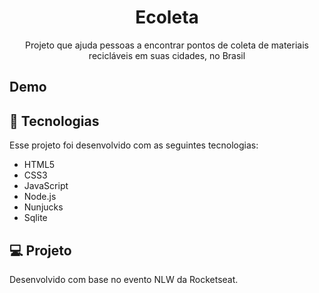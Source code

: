 <h1 align="center">Ecoleta</h1>

<p align="center">
Projeto que ajuda pessoas a encontrar pontos de coleta de materiais recicláveis em suas cidades, no Brasil</p>

## Demo
<!--
<p align="center">
  <img alt="projeto Ecoleta" src=".github/layout.png" width="100%">
</p>
-->
## 🚀 Tecnologias

Esse projeto foi desenvolvido com as seguintes tecnologias:

- HTML5
- CSS3
- JavaScript
- Node.js
- Nunjucks
- Sqlite


## 💻 Projeto

Desenvolvido com base no evento NLW da Rocketseat.
